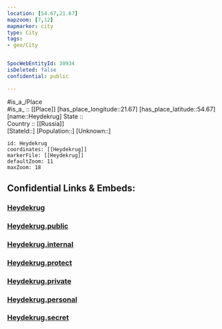```yaml
---
location: [54.67,21.67] 
mapzoom: [7,12] 
mapmarker: city 
type: City
tags:
- geo/City


SpocWebEntityId: 30934
isDeleted: false
confidential: public

---
```

#is_a_/Place  
#is_a_ :: [[Place]] 
[has_place_longitude::21.67] 
[has_place_latitude::54.67] 
[name::Heydekrug] 
State ::  
Country :: [[Russia]]  
[StateId::] 
[Population::] 
[Unknown::] 


```leaflet
id: Heydekrug
coordinates: [[Heydekrug]] 
markerFile: [[Heydekrug]] 
defaultZoom: 11 
maxZoom: 18
```


## Confidential Links & Embeds: 

### [Heydekrug](/_Standards/Earth/Continent/Europe/Europe~East/Russia/Russia~NorthWest/Kaliningrad~Oblast/City/Heydekrug.md) 

### [Heydekrug.public](/_public/Earth/Continent/Europe/Europe~East/Russia/Russia~NorthWest/Kaliningrad~Oblast/City/Heydekrug.public.md) 

### [Heydekrug.internal](/_internal/Earth/Continent/Europe/Europe~East/Russia/Russia~NorthWest/Kaliningrad~Oblast/City/Heydekrug.internal.md) 

### [Heydekrug.protect](/_protect/Earth/Continent/Europe/Europe~East/Russia/Russia~NorthWest/Kaliningrad~Oblast/City/Heydekrug.protect.md) 

### [Heydekrug.private](/_private/Earth/Continent/Europe/Europe~East/Russia/Russia~NorthWest/Kaliningrad~Oblast/City/Heydekrug.private.md) 

### [Heydekrug.personal](/_personal/Earth/Continent/Europe/Europe~East/Russia/Russia~NorthWest/Kaliningrad~Oblast/City/Heydekrug.personal.md) 

### [Heydekrug.secret](/_secret/Earth/Continent/Europe/Europe~East/Russia/Russia~NorthWest/Kaliningrad~Oblast/City/Heydekrug.secret.md)

